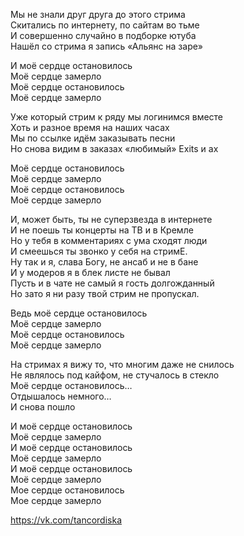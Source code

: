 Мы не знали друг друга до этого стрима  
Скитались по интернету, по сайтам во тьме  
И совершенно случайно в подборке ютуба  
Нашёл со стрима я запись «Альянс на заре»  

И моё сердце остановилось  
Моё сердце замерло  
Моё сердце остановилось  
Моё сердце замерло  
 
Уже который стрим к ряду мы логинимся вместе  
Хоть и разное время на наших часах  
Мы по ссылке идём заказывать песни  
Но снова видим в заказах «любимый» Exits и ах  

Моё сердце остановилось  
Моё сердце замерло  
Моё сердце остановилось  
Моё сердце замерло  

И, может быть, ты не суперзвезда в интернете   
И не поешь ты концерты на ТВ и в Кремле   
Но у тебя в комментариях с ума сходят люди  
И смеешься ты звонко у себя на стримЕ.  
Ну так и я, слава Богу, не ансаб и не в бане   
И у модеров я в блек листе не бывал   
Пусть и в чате не самый я гость долгожданный  
Но зато я ни разу твой стрим не пропускал.  

Ведь моё сердце остановилось   
Моё сердце замерло   
Моё сердце остановилось   
Моё сердце замерло   

На стримах я вижу то, что многим даже не снилось   
Не являлось под кайфом, не стучалось в стекло   
Моё сердце остановилось…   
Отдышалось немного…   
И снова пошло   

И моё сердце остановилось   
Моё сердце замерло   
И моё сердце остановилось   
Моё сердце замерло   
И моё сердце остановилось   
Моё сердце замерло   
Мое сердце остановилось   
Мое сердце замерло  

https://vk.com/tancordiska
